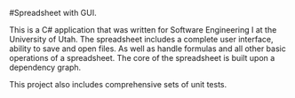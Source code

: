 #Spreadsheet with GUI.

This is a C# application that was written for Software Engineering I at the University of Utah. The spreadsheet includes a complete user interface, ability to save and open files. As well as handle formulas and all other basic operations of a spreadsheet. The core of the spreadsheet is built upon a dependency graph.

This project also includes comprehensive sets of unit tests.
